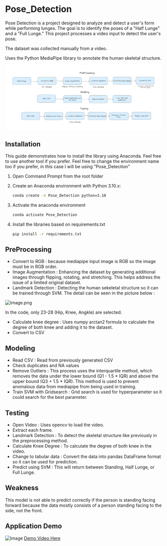 # Pose_Detection
Pose Detection is a project designed to analyze and detect a user's form while performing lunges. The goal is to identify the poses of a "Half Lunge" and a "Full Lunge." This project processes a video input to detect the user's pose.

The dataset was collected manually from a video.

Uses the Python MediaPipe library to annotate the human skeletal structure.

![image.png](https://github.com/Kileorguy/Pose_Detection/blob/main/Documentation/Flow.png?raw=true)

## Installation

This guide demonstrates how to install the library using Anaconda. Feel free to use another tool if you prefer. Feel free to change the environment name too if you prefer, in this case I will be using "Pose_Detection"

1. Open Command Prompt from the root folder 

2. Create an Anaconda environment with Python 3.10.x:  
   ```bash
   conda create -n Pose_Detection python=3.10
3. Activate the anaconda environment
    ```bash
   conda activate Pose_Detection
4. Install the libraries based on requirements.txt
    ```bash
    pip install -r requirements.txt
## PreProcessing

- Convert to RGB : because mediapipe input image is RGB so the image must be in RGB order.
- Image Augmentation : Enhancing the dataset by generating additional images through flipping, rotating, and stretching. This helps address the issue of a limited original dataset.
- Landmark Detection : Detecting the human sekeletal structure so it can be trained through SVM. The detail can be seen in the picture below :

![image.png](https://github.com/Kileorguy/Pose_Detection/blob/main/Documentation/mediapipe.jpg?raw=true)

In the code, only 23-28 (Hip, Knee, Angkle) are selected.

- Calculate knee degree : Uses numpy arctan2 formula to calculate the degree of both knee and adding it to the dataset.
- Convert to CSV

## Modeling

- Read CSV : Read from previously generated CSV
- Check duplicates and NA values
- Remove Outliers : This process uses the interquartile method, which removes the data under the lower bound (Q1 - 1.5 * IQR) and above the upper bound (Q3 + 1.5 * IQR). This method is used to prevent anomalous data from mediapipe from being used in training.
- Train SVM with Gridsearch : Grid search is used for hyperparameter so it could search for the best parameter.

## Testing

- Open Video : Uses opencv to load the video.
- Extract each frame.
- Landmark Detection : To detect the skeletal structure like previously in the preprocessing method.
- Calculate Knee Degree : To calculate the degree of both knee in the video.
- Change to tabular data : Convert the data into pandas DataFrame format so it can be used for prediction.
- Predict using SVM : This will return between Standing, Half Lunge, or Full Lunge.

## Weakness

This model is not able to predict correctly if the person is standing facing forward because the data mostly consists of a person standing facing to the side, not the front.

## Application Demo
![Image](https://github.com/Kileorguy/Pose_Detection/blob/main/Documentation/Demo.png?raw=true)
[Demo Video Here](https://www.youtube.com/watch?v=0ZwNIq7Bw9I)


